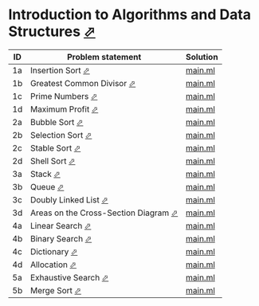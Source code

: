 # Introduction to Algorithms and Data Structures [⬀](https://judge.u-aizu.ac.jp/onlinejudge/finder.jsp?course=ALDS1)


| ID | Problem statement                                                                                           | Solution              |
|----|-------------------------------------------------------------------------------------------------------------|-----------------------|
| 1a | Insertion Sort [⬀](https://judge.u-aizu.ac.jp/onlinejudge/description.jsp?id=ALDS1_1_A)                     | [main.ml](1a/main.ml) |
| 1b | Greatest Common Divisor [⬀](https://judge.u-aizu.ac.jp/onlinejudge/description.jsp?id=ALDS1_1_B)            | [main.ml](1b/main.ml) |
| 1c | Prime Numbers [⬀](https://judge.u-aizu.ac.jp/onlinejudge/description.jsp?id=ALDS1_1_C)                      | [main.ml](1c/main.ml) |
| 1d | Maximum Profit [⬀](https://judge.u-aizu.ac.jp/onlinejudge/description.jsp?id=ALDS1_1_D)                     | [main.ml](1d/main.ml) |
| 2a | Bubble Sort [⬀](https://judge.u-aizu.ac.jp/onlinejudge/description.jsp?id=ALDS1_2_A)                        | [main.ml](2a/main.ml) |
| 2b | Selection Sort [⬀](https://judge.u-aizu.ac.jp/onlinejudge/description.jsp?id=ALDS1_2_B)                     | [main.ml](2b/main.ml) |
| 2c | Stable Sort [⬀](https://judge.u-aizu.ac.jp/onlinejudge/description.jsp?id=ALDS1_2_C)                        | [main.ml](2c/main.ml) |
| 2d | Shell Sort [⬀](https://judge.u-aizu.ac.jp/onlinejudge/description.jsp?id=ALDS1_2_D)                         | [main.ml](2d/main.ml) |
| 3a | Stack [⬀](https://judge.u-aizu.ac.jp/onlinejudge/description.jsp?id=ALDS1_3_A)                              | [main.ml](3a/main.ml) |
| 3b | Queue [⬀](https://judge.u-aizu.ac.jp/onlinejudge/description.jsp?id=ALDS1_3_B)                              | [main.ml](3b/main.ml) |
| 3c | Doubly Linked List [⬀](https://judge.u-aizu.ac.jp/onlinejudge/description.jsp?id=ALDS1_3_C)                 | [main.ml](3c/main.ml) |
| 3d | Areas on the Cross-Section Diagram [⬀](https://judge.u-aizu.ac.jp/onlinejudge/description.jsp?id=ALDS1_3_D) | [main.ml](3d/main.ml) |
| 4a | Linear Search [⬀](https://judge.u-aizu.ac.jp/onlinejudge/description.jsp?id=ALDS1_4_A)                      | [main.ml](4a/main.ml) |
| 4b | Binary Search [⬀](https://judge.u-aizu.ac.jp/onlinejudge/description.jsp?id=ALDS1_4_B)                      | [main.ml](4b/main.ml) |
| 4c | Dictionary [⬀](https://judge.u-aizu.ac.jp/onlinejudge/description.jsp?id=ALDS1_4_C)                         | [main.ml](4c/main.ml) |
| 4d | Allocation [⬀](https://judge.u-aizu.ac.jp/onlinejudge/description.jsp?id=ALDS1_4_D)                         | [main.ml](4d/main.ml) |
| 5a | Exhaustive Search [⬀](https://judge.u-aizu.ac.jp/onlinejudge/description.jsp?id=ALDS1_5_A)                  | [main.ml](5a/main.ml) |
| 5b | Merge Sort [⬀](https://judge.u-aizu.ac.jp/onlinejudge/description.jsp?id=ALDS1_5_B)                         | [main.ml](5b/main.ml) |

